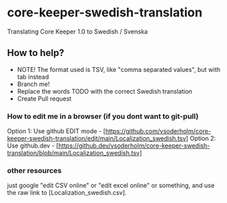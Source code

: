 # core-keeper-swedish-translation
Translating Core Keeper 1.0 to Swedish / Svenska

## How to help?
- NOTE! The format used is TSV, like "comma separated values", but with tab instead
- Branch me!
- Replace the words TODO with the correct Swedish translation
- Create Pull request

### How to edit me in a browser (if you dont want to git-pull)
Option 1: Use github EDIT mode - [https://github.com/vsoderholm/core-keeper-swedish-translation/edit/main/Localization_swedish.tsv]
Option 2: Use github.dev - [https://github.dev/vsoderholm/core-keeper-swedish-translation/blob/main/Localization_swedish.tsv]

### other resources
just google "edit CSV online" or "edit excel online" or something, and use the raw link to [Localization_swedish.csv].
